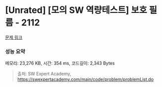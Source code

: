 # [Unrated] [모의 SW 역량테스트] 보호 필름 - 2112 

[문제 링크](https://swexpertacademy.com/main/code/problem/problemDetail.do?contestProbId=AV5V1SYKAaUDFAWu) 

### 성능 요약

메모리: 23,276 KB, 시간: 354 ms, 코드길이: 2,343 Bytes



> 출처: SW Expert Academy, https://swexpertacademy.com/main/code/problem/problemList.do